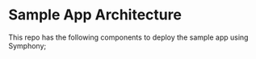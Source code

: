 # Sample App Architecture

This repo has the following components to deploy the sample app using Symphony;

